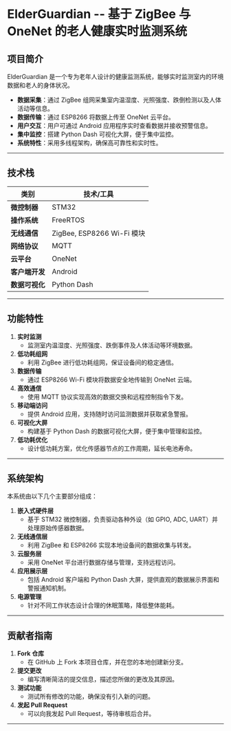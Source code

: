 # ElderGuardian -- 基于 ZigBee 与 OneNet 的老人健康实时监测系统

## 项目简介
ElderGuardian 是一个专为老年人设计的健康监测系统，能够实时监测室内的环境数据和老人的身体状况。  
- **数据采集**：通过 ZigBee 组网采集室内温湿度、光照强度、跌倒检测以及人体活动等信息。  
- **数据传输**：通过 ESP8266 将数据上传至 OneNet 云平台。  
- **用户交互**：用户可通过 Android 应用程序实时查看数据并接收预警信息。  
- **集中监控**：搭建 Python Dash 可视化大屏，便于集中监控。  
- **系统特性**：采用多线程架构，确保高可靠性和实时性。

---

## 技术栈
| **类别**       | **技术/工具**                          |
|----------------|---------------------------------------|
| **微控制器**   | STM32                                 |
| **操作系统**   | FreeRTOS                              |
| **无线通信**   | ZigBee, ESP8266 Wi-Fi 模块             |
| **网络协议**   | MQTT                                  |
| **云平台**     | OneNet                                |
| **客户端开发** | Android                               |
| **数据可视化** | Python Dash                           |

---

## 功能特性
1. **实时监测**  
   - 监测室内温湿度、光照强度、跌倒事件及人体活动等环境数据。  
2. **低功耗组网**  
   - 利用 ZigBee 进行低功耗组网，保证设备间的稳定通信。  
3. **数据传输**  
   - 通过 ESP8266 Wi-Fi 模块将数据安全地传输到 OneNet 云端。  
4. **高效通信**  
   - 使用 MQTT 协议实现高效的数据交换和远程控制指令下发。  
5. **移动端访问**  
   - 提供 Android 应用，支持随时访问监测数据并获取紧急警报。  
6. **可视化大屏**  
   - 构建基于 Python Dash 的数据可视化大屏，便于集中管理和监控。  
7. **低功耗优化**  
   - 设计低功耗方案，优化传感器节点的工作周期，延长电池寿命。  

---

## 系统架构
本系统由以下几个主要部分组成：  
1. **嵌入式硬件层**  
   - 基于 STM32 微控制器，负责驱动各种外设（如 GPIO, ADC, UART）并处理原始传感器数据。  
2. **无线通信层**  
   - 利用 ZigBee 和 ESP8266 实现本地设备间的数据收集与转发。  
3. **云服务层**  
   - 采用 OneNet 平台进行数据存储与管理，支持远程访问。  
4. **应用展示层**  
   - 包括 Android 客户端和 Python Dash 大屏，提供直观的数据展示界面和警报通知机制。  
5. **电源管理**  
   - 针对不同工作状态设计合理的休眠策略，降低整体能耗。  

---

## 贡献者指南
1. **Fork 仓库**  
   - 在 GitHub 上 Fork 本项目仓库，并在您的本地创建新分支。  
2. **提交更改**  
   - 编写清晰简洁的提交信息，描述您所做的更改及其原因。  
3. **测试功能**  
   - 测试所有修改的功能，确保没有引入新的问题。  
4. **发起 Pull Request**  
   - 可以向我发起 Pull Request，等待审核后合并。  

---
